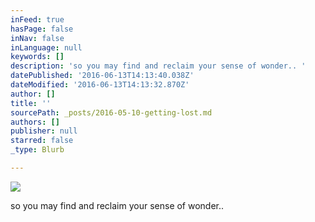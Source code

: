 ```yaml
---
inFeed: true
hasPage: false
inNav: false
inLanguage: null
keywords: []
description: 'so you may find and reclaim your sense of wonder.. '
datePublished: '2016-06-13T14:13:40.038Z'
dateModified: '2016-06-13T14:13:32.870Z'
author: []
title: ''
sourcePath: _posts/2016-05-10-getting-lost.md
authors: []
publisher: null
starred: false
_type: Blurb

---
```

![](https://the-grid-user-content.s3-us-west-2.amazonaws.com/0ac40684-0864-41d6-b04e-c4086f0f2229.jpg)

so you may find and reclaim your sense of wonder..